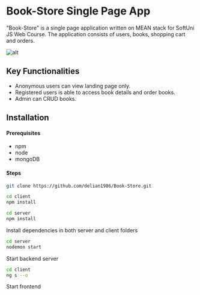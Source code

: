 # Book-Store Single Page App
"Book-Store" is a single page application written on MEAN stack for SoftUni JS Web Course. The application consists of users, books, shopping cart and orders.

![alt](https://i.imgur.com/ifZ7jKd.gif)
## Key Functionalities

 - Anonymous users can view landing page only.
 - Registered users is able to access book details and order books. 
 - Admin can CRUD books.

## Installation

#### Prerequisites
  

 - npm
 -  node
 - mongoDB



#### Steps
```sh
git clone https://github.com/delian1986/Book-Store.git
```
```sh
cd client
npm install
```

```sh
cd server
npm install
```
Install dependencies in both server and client folders
```sh
cd server
nodemon start
```
Start backend server
```sh
cd client
ng s --o
```
Start frontend 
